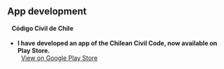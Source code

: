 ## App development

<h4 style="margin:0 10px 0;">Código Civil de Chile</h4>

<ul style="margin:0 0 5px;">
  <li><div><strong>I have developed an app of the Chilean Civil Code, now available on Play Store.</strong></div>
  <a href="https://play.google.com/store/apps/details?id=com.rodrigomaulen.codigocivilcl">View on Google Play Store</a>
  </li>

</ul>



